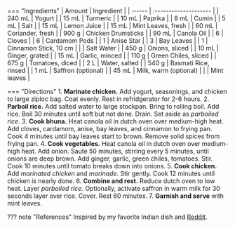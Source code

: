 === "Ingredients"
    | Amount | Ingredient            |
    | :----- | :-------------------- |
    | 240 mL | Yogurt                |
    | 15 mL  | Turmeric              |
    | 10 mL  | Paprika               |
    | 8 mL   | Cumin                 |
    | 5 mL   | Salt                  |
    | 15 mL  | Lemon Juice           |
    | 15 mL  | Mint Leaves, fresh    |
    | 60 mL  | Coriander, fresh      |
    | 900 g  | Chicken Drumsticks    |
    | 90 mL  | Canola Oil            |
    | 6      | Cloves                |
    | 6      | Cardamom Pods         |
    | 1      | Anise Star            |
    | 3      | Bay Leaves            |
    | 1      | Cinnamon Stick, 10 cm |
    |        | Salt Water            |
    | 450 g  | Onions, sliced        |
    | 10 mL  | Ginger, grated        |
    | 15 mL  | Garlic, minced        |
    | 110 g  | Green Chiles, sliced  |
    | 675 g  | Tomatoes, diced       |
    | 2 L    | Water, salted         |
    | 540 g  | Basmati Rice, rinsed  |
    | 1 mL   | Saffron (optional)    |
    | 45 mL  | Milk, warm (optional) |
    |        | Mint leaves           |

=== "Directions"
    1. **Marinate chicken.** Add yogurt, seasonings, and chicken to large ziploc bag. Coat evenly. Rest in refridgerator for 2-6 hours.
    2. **Parboil rice.** Add salted water to large stockpan. Bring to rolling boil. Add rice. Boil 30 minutes until soft but not done. Drain. Set aside as *parboiled rice*.
    3. **Cook bhuna.** Heat canola oil in dutch oven over medium-high heat. Add cloves, cardamom, anise, bay leaves, and cinnamon to frying pan. Cook 4 minutes until bay leaves start to brown. Remove solid spices from frying pan.
    4. **Cook vegetables.** Heat canola oil in dutch oven over medium-high heat. Add onion. Saute 50 minutes, stirring every 5 minutes, until onions are deep brown. Add ginger, garlic, green chiles, tomatoes. Stir. Cook 10 minutes until tomato breaks down into onions.
    5. **Cook chicken.** Add *marinated chicken* and *marinade*. Stir gently. Cook 12 minutes until chicken is nearly done.
    6. **Combine and rest.** Reduce dutch oven to low heat. Layer *parboiled rice*. Optionally, activate saffron in warm milk for 30 seconds layer over rice. Cover. Rest 60 minutes.
    7. **Garnish and serve** with mint leaves.

??? note "References"
    Inspired by my favorite Indian dish and [Reddit](https://www.reddit.com/r/IndianFood/comments/5slajm/best_biryani_recipe/ddhk5jy).

